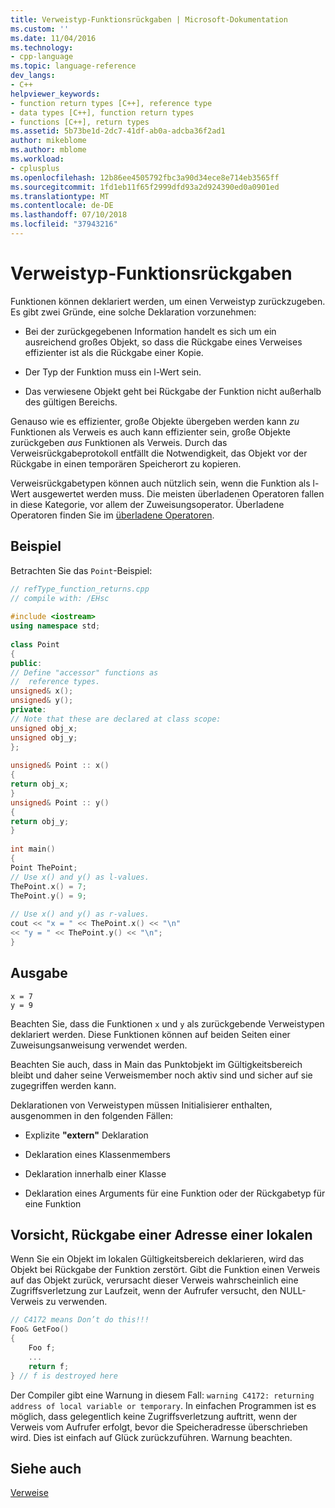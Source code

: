 ```yaml
---
title: Verweistyp-Funktionsrückgaben | Microsoft-Dokumentation
ms.custom: ''
ms.date: 11/04/2016
ms.technology:
- cpp-language
ms.topic: language-reference
dev_langs:
- C++
helpviewer_keywords:
- function return types [C++], reference type
- data types [C++], function return types
- functions [C++], return types
ms.assetid: 5b73be1d-2dc7-41df-ab0a-adcba36f2ad1
author: mikeblome
ms.author: mblome
ms.workload:
- cplusplus
ms.openlocfilehash: 12b86ee4505792fbc3a90d34ece8e714eb3565ff
ms.sourcegitcommit: 1fd1eb11f65f2999dfd93a2d924390ed0a0901ed
ms.translationtype: MT
ms.contentlocale: de-DE
ms.lasthandoff: 07/10/2018
ms.locfileid: "37943216"
---
```

# <a name="reference-type-function-returns"></a>Verweistyp-Funktionsrückgaben
Funktionen können deklariert werden, um einen Verweistyp zurückzugeben. Es gibt zwei Gründe, eine solche Deklaration vorzunehmen:  
  
-   Bei der zurückgegebenen Information handelt es sich um ein ausreichend großes Objekt, so dass die Rückgabe eines Verweises effizienter ist als die Rückgabe einer Kopie.  
  
-   Der Typ der Funktion muss ein l-Wert sein.  
  
-   Das verwiesene Objekt geht bei Rückgabe der Funktion nicht außerhalb des gültigen Bereichs.  
  
 Genauso wie es effizienter, große Objekte übergeben werden kann *zu* Funktionen als Verweis es auch kann effizienter sein, große Objekte zurückgeben *aus* Funktionen als Verweis. Durch das Verweisrückgabeprotokoll entfällt die Notwendigkeit, das Objekt vor der Rückgabe in einen temporären Speicherort zu kopieren.  
  
 Verweisrückgabetypen können auch nützlich sein, wenn die Funktion als l-Wert ausgewertet werden muss. Die meisten überladenen Operatoren fallen in diese Kategorie, vor allem der Zuweisungsoperator. Überladene Operatoren finden Sie im [überladene Operatoren](../cpp/operator-overloading.md).  
  
## <a name="example"></a>Beispiel  
 Betrachten Sie das `Point`-Beispiel:  
  
```cpp 
// refType_function_returns.cpp  
// compile with: /EHsc  
  
#include <iostream>  
using namespace std;  
  
class Point  
{  
public:  
// Define "accessor" functions as  
//  reference types.  
unsigned& x();  
unsigned& y();  
private:  
// Note that these are declared at class scope:  
unsigned obj_x;   
unsigned obj_y;   
};  
  
unsigned& Point :: x()  
{  
return obj_x;  
}  
unsigned& Point :: y()  
{  
return obj_y;  
}  
  
int main()  
{  
Point ThePoint;  
// Use x() and y() as l-values.  
ThePoint.x() = 7;  
ThePoint.y() = 9;  
  
// Use x() and y() as r-values.  
cout << "x = " << ThePoint.x() << "\n"  
<< "y = " << ThePoint.y() << "\n";  
}  
```  
  
## <a name="output"></a>Ausgabe  
  
```Output  
x = 7  
y = 9  
```  
  
 Beachten Sie, dass die Funktionen `x` und `y` als zurückgebende Verweistypen deklariert werden. Diese Funktionen können auf beiden Seiten einer Zuweisungsanweisung verwendet werden.  
  
 Beachten Sie auch, dass in Main das Punktobjekt im Gültigkeitsbereich bleibt und daher seine Verweismember noch aktiv sind und sicher auf sie zugegriffen werden kann.  
  
 Deklarationen von Verweistypen müssen Initialisierer enthalten, ausgenommen in den folgenden Fällen:  
  
-   Explizite **"extern"** Deklaration  
  
-   Deklaration eines Klassenmembers  
  
-   Deklaration innerhalb einer Klasse  
  
-   Deklaration eines Arguments für eine Funktion oder der Rückgabetyp für eine Funktion  
  
## <a name="caution-returning-address-of-local"></a>Vorsicht, Rückgabe einer Adresse einer lokalen  
 Wenn Sie ein Objekt im lokalen Gültigkeitsbereich deklarieren, wird das Objekt bei Rückgabe der Funktion zerstört. Gibt die Funktion einen Verweis auf das Objekt zurück, verursacht dieser Verweis wahrscheinlich eine Zugriffsverletzung zur Laufzeit, wenn der Aufrufer versucht, den NULL-Verweis zu verwenden.  
  
```cpp 
// C4172 means Don’t do this!!!  
Foo& GetFoo()  
{  
    Foo f;  
    ...  
    return f;  
} // f is destroyed here  
```  
  
 Der Compiler gibt eine Warnung in diesem Fall: `warning C4172: returning address of local variable or temporary`. In einfachen Programmen ist es möglich, dass gelegentlich keine Zugriffsverletzung auftritt, wenn der Verweis vom Aufrufer erfolgt, bevor die Speicheradresse überschrieben wird. Dies ist einfach auf Glück zurückzuführen. Warnung beachten.  
  
## <a name="see-also"></a>Siehe auch  
 [Verweise](../cpp/references-cpp.md)